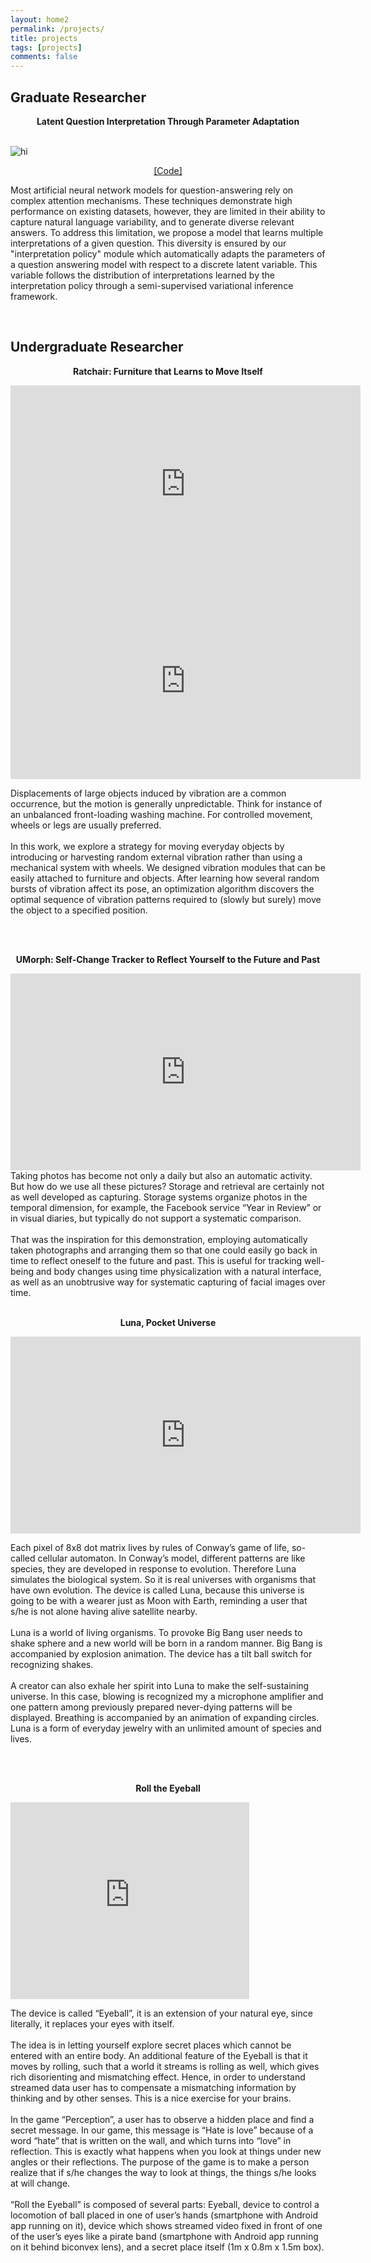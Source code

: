```yaml
---
layout: home2
permalink: /projects/
title: projects
tags: [projects]
comments: false
---
```


## Graduate Researcher 

<p style="text-align: center;">
<b>Latent Question Interpretation Through Parameter Adaptation</b>
</p>

<br /> 

<img src="/images/apip.jpg" alt="hi" class="inline"/>


<p style="text-align: center;">
<a href="https://github.com/parshakova/APIP">[Code]</a>
</p>

Most artificial neural network models for question-answering rely on complex attention mechanisms.
These techniques demonstrate high performance on existing datasets, however, they are limited in their ability to capture natural language variability, and to generate diverse relevant answers. 
To address this limitation, we propose a model that learns multiple interpretations of a given question. 
This diversity is ensured by our "interpretation policy" module which automatically adapts the parameters of a question answering model with respect to a discrete latent variable. This variable follows the distribution of interpretations learned by the interpretation policy through a semi-supervised variational inference framework.

<br />


## Undergraduate Researcher 

<p style="text-align: center;">
<b>Ratchair: Furniture that Learns to Move Itself</b>
</p> 

<iframe width="560" height="315" src="https://www.youtube.com/embed/bbBSVTTapp0" frameborder="0" allow="autoplay; encrypted-media" allowfullscreen></iframe>

<iframe width="560" height="315" src="https://www.youtube.com/embed/_Cn_ajBpr3A" frameborder="0" allow="autoplay; encrypted-media" allowfullscreen></iframe>

<br />

Displacements of large objects induced by vibration are
a common occurrence, but the motion is generally
unpredictable. Think for instance of an unbalanced
front-loading washing machine. For controlled
movement, wheels or legs are usually preferred.
<br><br>
In this work, we explore a strategy for moving
everyday objects by introducing or harvesting random
external vibration rather than using a mechanical
system with wheels. We designed vibration modules
that can be easily attached to furniture and objects.
After learning how several random bursts of vibration
affect its pose, an optimization algorithm discovers the
optimal sequence of vibration patterns required to
(slowly but surely) move the object to a specified
position.

<br />

<br />

<p style="text-align: center;">
<b>UMorph: Self-Change Tracker to Reflect Yourself to the Future and Past</b>
</p> 


<iframe width="560" height="315" src="https://www.youtube.com/embed/fpCcpROzxiE" frameborder="0" allow="autoplay; encrypted-media" allowfullscreen></iframe>
<br />
Taking photos has become not only a daily but also an
automatic activity. But how do we use all these
pictures? Storage and retrieval are certainly not as well
developed as capturing. Storage systems organize
photos in the temporal dimension, for example, the
Facebook service “Year in Review” or in visual diaries,
but typically do not support a systematic comparison.
<br><br>
That was the inspiration for this demonstration,
employing automatically taken photographs and
arranging them so that one could easily go back in time
to reflect oneself to the future and past. This is useful
for tracking well-being and body changes using time
physicalization with a natural interface, as well as an
unobtrusive way for systematic capturing of facial
images over time.

<br />

<br />

<p style="text-align: center;">
<b>Luna, Pocket Universe</b>
</p>

<iframe width="560" height="315" src="https://www.youtube.com/embed/ySlNFAfA5Kg" frameborder="0" allow="autoplay; encrypted-media" allowfullscreen></iframe>

<br />

Each pixel of 8x8 dot matrix lives by rules of Conway’s game of life, so-called cellular automaton.
In Conway’s model, different patterns are like species, they are developed in response to evolution.
Therefore Luna simulates the biological system. So it is real universes with organisms that have own
evolution. The device is called Luna, because this universe is going to be with a wearer just as Moon with
Earth, reminding a user that s/he is not alone having alive satellite nearby.
<br><br>
Luna is a world of living organisms. To provoke Big Bang user needs to shake sphere and a new
world will be born in a random manner. Big Bang is accompanied by explosion animation. The device has a tilt
ball switch for recognizing shakes.
<br><br>
A creator can also exhale her spirit into Luna to make the self-sustaining universe. In this case, blowing
is recognized my a microphone amplifier and one pattern among previously prepared never-dying
patterns will be displayed. Breathing is accompanied by an animation of expanding circles.
Luna is a form of everyday jewelry with an unlimited amount of species and lives.

<br />

<br />

<p style="text-align: center;">
<b>Roll the Eyeball</b>
</p>


<iframe width="382" height="315" src="https://www.youtube.com/embed/2GEP5hpyq-4" frameborder="0" allow="autoplay; encrypted-media" allowfullscreen></iframe>

<br />

The device is called  “Eyeball”,  it is an extension of your natural eye,  since literally, it replaces your eyes with itself.
<br><br>
The idea is in letting yourself explore secret places which cannot be  entered with an entire body.  An additional feature of the Eyeball is that it moves by rolling, such that a world it streams is rolling as well, which gives rich disorienting and mismatching effect. Hence, in order to understand streamed data user has to compensate a mismatching information by thinking and by other senses.  This is a nice exercise for your brains.
<br><br>
In the game “Perception”, a user has to observe a hidden place and find a secret message.  In our game, this message is “Hate is love” because of a word  “hate” that is written on the wall, and which turns into “love” in reflection. This is exactly what happens when you look at things under new angles or their reflections.  The purpose of the game is to make a person realize that if s/he changes the way to look at things,  the things s/he looks at will change.
<br><br>
“Roll  the  Eyeball”  is composed of several  parts:  Eyeball,  device  to  control  a locomotion  of  ball  placed in  one  of  user’s  hands  (smartphone  with  Android  app  running  on  it),  device  which  shows  streamed  video  fixed  in  front  of  one  of the user’s  eyes  like  a  pirate  band  (smartphone  with  Android  app  running  on  it  behind  biconvex  lens),  and  a secret  place  itself (1m x 0.8m x 1.5m  box).
